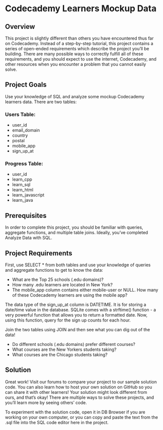 # Codecademy Learners Mockup Data

## Overview
This project is slightly different than others you have encountered thus far on Codecademy. Instead of a step-by-step tutorial, this project contains a series of open-ended requirements which describe the project you’ll be building. There are many possible ways to correctly fulfill all of these requirements, and you should expect to use the internet, Codecademy, and other resources when you encounter a problem that you cannot easily solve.

## Project Goals
Use your knowledge of SQL and analyze some mockup Codecademy learners data. There are two tables:

### Users Table:
- user_id
- email_domain
- country
- postal
- mobile_app
- sign_up_at

### Progress Table:
- user_id
- learn_cpp
- learn_sql
- learn_html
- learn_javascript
- learn_java

## Prerequisites
In order to complete this project, you should be familiar with queries, aggregate functions, and multiple table joins. Ideally, you’ve completed Analyze Data with SQL.

## Project Requirements
First, use SELECT * from both tables and use your knowledge of queries and aggregate functions to get to know the data:

- What are the Top 25 schools (.edu domains)?
- How many .edu learners are located in New York?
- The mobile_app column contains either mobile-user or NULL. How many of these Codecademy learners are using the mobile app?

The data type of the sign_up_at column is DATETIME. It is for storing a date/time value in the database. SQLite comes with a strftime() function - a very powerful function that allows you to return a formatted date. Now, using this function, query for the sign up counts for each hour.

Join the two tables using JOIN and then see what you can dig out of the data!

- Do different schools (.edu domains) prefer different courses?
- What courses are the New Yorkers students taking?
- What courses are the Chicago students taking?

## Solution
Great work! Visit our forums to compare your project to our sample solution code. You can also learn how to host your own solution on GitHub so you can share it with other learners! Your solution might look different from ours, and that’s okay! There are multiple ways to solve these projects, and you’ll learn more by seeing others’ code.

To experiment with the solution code, open it in DB Browser if you are working on your own computer, or you can copy and paste the text from the .sql file into the SQL code editor here in the project.
